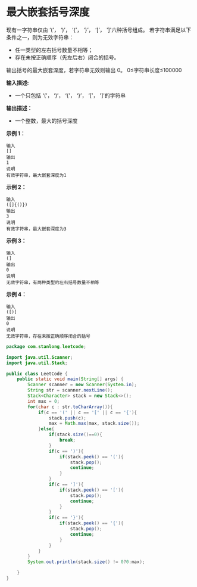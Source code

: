 # 最大嵌套括号深度

现有一字符串仅由 ‘(’， ‘)’， ‘{’， ‘}’， ‘[’， ']'六种括号组成。 若字符串满足以下条件之一，则为无效字符串：

- 任一类型的左右括号数量不相等；
- 存在未按正确顺序（先左后右）闭合的括号。

输出括号的最大嵌套深度，若字符串无效则输出 0。 0≤字符串长度≤100000

**输入描述:**

- 一个只包括 ‘(’， ‘)’， ‘{’， ‘}’， ‘[’， ']'的字符串

**输出描述：**

- 一个整数，最大的括号深度

**示例 1：**

```
输入
[]
输出
1
说明
有效字符串，最大嵌套深度为1
```

**示例 2：**

```
输入
([]{()})
输出
3
说明
有效字符串，最大嵌套深度为3
```

**示例 3：**

```
输入
(]
输出
0
说明
无效字符串，有两种类型的左右括号数量不相等
```

**示例 4：**

```
输入
([)]
输出
0
说明
无效字符串，存在未按正确顺序闭合的括号
```

```java
package com.stanlong.leetcode;

import java.util.Scanner;
import java.util.Stack;

public class LeetCode {
    public static void main(String[] args) {
        Scanner scanner = new Scanner(System.in);
        String str = scanner.nextLine();
        Stack<Character> stack = new Stack<>();
        int max = 0;
        for(char c : str.toCharArray()){
            if(c == '(' || c == '[' || c == '{'){
                stack.push(c);
                max = Math.max(max, stack.size());
            }else{
                if(stack.size()==0){
                    break;
                }
                if(c == ')'){
                    if(stack.peek() == '('){
                        stack.pop();
                        continue;
                    }
                }
                if(c == ']'){
                    if(stack.peek() == '['){
                        stack.pop();
                        continue;
                    }
                }
                if(c == '}'){
                    if(stack.peek() == '{'){
                        stack.pop();
                        continue;
                    }
                }
            }
        }
        System.out.println(stack.size() != 0?0:max);

    }
}
```



